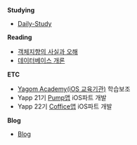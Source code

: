 **Studying**
- [Daily-Study](https://github.com/Neph3779/Daily-Study)

**Reading**
- [객체지향의 사실과 오해](https://www.aladin.co.kr/shop/wproduct.aspx?ItemId=60550259)
- [데이터베이스 개론](https://product.kyobobook.co.kr/detail/S000001743852) 

**ETC**
- [Yagom Academy(iOS 교육기관)](https://www.yagom-academy.kr/) 학습보조
- Yapp 21기 [Pump앱](https://github.com/YAPP-Github/21st-ALL-Rounder-Team-1-iOS) iOS파트 개발
- Yapp 22기 [Coffice앱](https://github.com/YAPP-Github/Coffice-iOS) iOS파트 개발

**Blog**
- [Blog](https://neph3779.github.io/)
